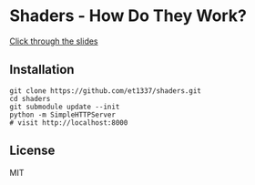 # Shaders - How Do They Work?

[Click through the slides](http://et1337.github.io/shaders/)

## Installation

```shell
git clone https://github.com/et1337/shaders.git
cd shaders
git submodule update --init
python -m SimpleHTTPServer
# visit http://localhost:8000
```

## License

MIT

